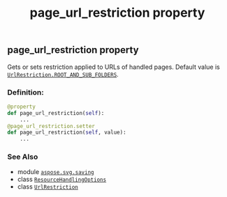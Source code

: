 ﻿---
title: page_url_restriction property
second_title: Aspose.SVG for Python via .NET API References
description: 
type: docs
weight: 60
url: /python-net/aspose.svg.saving/resourcehandlingoptions/page_url_restriction/
is_root: false
---

## page_url_restriction property


Gets or sets restriction applied to URLs of handled pages. Default value is [`UrlRestriction.ROOT_AND_SUB_FOLDERS`](/svg/python-net/aspose.svg.saving/urlrestriction#ROOT_AND_SUB_FOLDERS).
### Definition:
```python
@property
def page_url_restriction(self):
    ...
@page_url_restriction.setter
def page_url_restriction(self, value):
    ...
```

### See Also
* module [`aspose.svg.saving`](../../)
* class [`ResourceHandlingOptions`](/svg/python-net/aspose.svg.saving/resourcehandlingoptions)
* class [`UrlRestriction`](/svg/python-net/aspose.svg.saving/urlrestriction)

